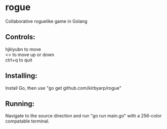 # rogue
Collaborative roguelike game in Golang

Controls:
---------
hjklyubn to move  
<> to move up or down  
ctrl+q to quit

Installing:
-----------
Install Go, then use "go get github.com/kirbyarp/rogue"

Running:
--------
Navigate to the source direction and run "go run main.go" with a 256-color compatable terminal.
